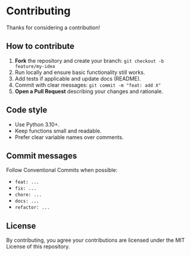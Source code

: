 # Contributing

Thanks for considering a contribution!

## How to contribute
1. **Fork** the repository and create your branch: `git checkout -b feature/my-idea`
2. Run locally and ensure basic functionality still works.
3. Add tests if applicable and update docs (README).
4. Commit with clear messages: `git commit -m "feat: add X"`
5. **Open a Pull Request** describing your changes and rationale.

## Code style
- Use Python 3.10+.
- Keep functions small and readable.
- Prefer clear variable names over comments.

## Commit messages
Follow Conventional Commits when possible:
- `feat: ...`
- `fix: ...`
- `chore: ...`
- `docs: ...`
- `refactor: ...`

## License
By contributing, you agree your contributions are licensed under the MIT License of this repository.
